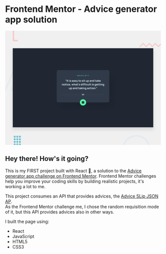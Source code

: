 # Frontend Mentor - Advice generator app solution

<img src="/src/design/desktop-preview.jpg" />

## Hey there! How's it going?

This is my FIRST project built with React :tada:, a solution to the [Advice generator app challenge on Frontend Mentor](https://www.frontendmentor.io/challenges/advice-generator-app-QdUG-13db). Frontend Mentor challenges help you improve your coding skills by building realistic projects, it's working a lot to me.

This project consumes an API that provides advices, the [Advice SLip JSON AP](https://api.adviceslip.com/).<br>
As the Frontend Mentor challenge me, I chose the random requisition mode of it, but this API provides advices also in other ways.

I built the page using:
- React
- JavaScript
- HTML5
- CSS3
